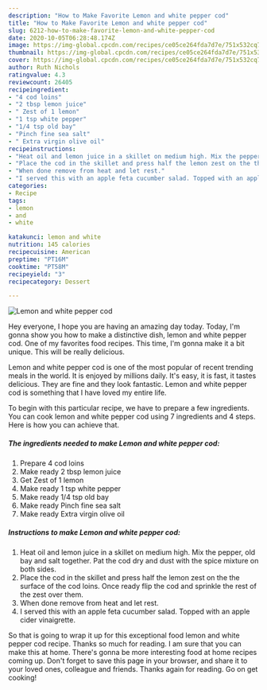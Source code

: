 ```yaml
---
description: "How to Make Favorite Lemon and white pepper cod"
title: "How to Make Favorite Lemon and white pepper cod"
slug: 6212-how-to-make-favorite-lemon-and-white-pepper-cod
date: 2020-10-05T06:28:48.174Z
image: https://img-global.cpcdn.com/recipes/ce05ce264fda7d7e/751x532cq70/lemon-and-white-pepper-cod-recipe-main-photo.jpg
thumbnail: https://img-global.cpcdn.com/recipes/ce05ce264fda7d7e/751x532cq70/lemon-and-white-pepper-cod-recipe-main-photo.jpg
cover: https://img-global.cpcdn.com/recipes/ce05ce264fda7d7e/751x532cq70/lemon-and-white-pepper-cod-recipe-main-photo.jpg
author: Ruth Nichols
ratingvalue: 4.3
reviewcount: 26405
recipeingredient:
- "4 cod loins"
- "2 tbsp lemon juice"
- " Zest of 1 lemon"
- "1 tsp white pepper"
- "1/4 tsp old bay"
- "Pinch fine sea salt"
- " Extra virgin olive oil"
recipeinstructions:
- "Heat oil and lemon juice in a skillet on medium high. Mix the pepper, old bay and salt together. Pat the cod dry and dust with the spice mixture on both sides."
- "Place the cod in the skillet and press half the lemon zest on the the surface of the cod loins. Once ready flip the cod and sprinkle the rest of the zest over them."
- "When done remove from heat and let rest."
- "I served this with an apple feta cucumber salad. Topped with an apple cider vinaigrette."
categories:
- Recipe
tags:
- lemon
- and
- white

katakunci: lemon and white 
nutrition: 145 calories
recipecuisine: American
preptime: "PT16M"
cooktime: "PT58M"
recipeyield: "3"
recipecategory: Dessert

---
```



![Lemon and white pepper cod](https://img-global.cpcdn.com/recipes/ce05ce264fda7d7e/751x532cq70/lemon-and-white-pepper-cod-recipe-main-photo.jpg)

Hey everyone, I hope you are having an amazing day today. Today, I'm gonna show you how to make a distinctive dish, lemon and white pepper cod. One of my favorites food recipes. This time, I'm gonna make it a bit unique. This will be really delicious.



Lemon and white pepper cod is one of the most popular of recent trending meals in the world. It is enjoyed by millions daily. It's easy, it is fast, it tastes delicious. They are fine and they look fantastic. Lemon and white pepper cod is something that I have loved my entire life.


To begin with this particular recipe, we have to prepare a few ingredients. You can cook lemon and white pepper cod using 7 ingredients and 4 steps. Here is how you can achieve that.

<!--inarticleads1-->

##### The ingredients needed to make Lemon and white pepper cod:

1. Prepare 4 cod loins
1. Make ready 2 tbsp lemon juice
1. Get  Zest of 1 lemon
1. Make ready 1 tsp white pepper
1. Make ready 1/4 tsp old bay
1. Make ready Pinch fine sea salt
1. Make ready  Extra virgin olive oil




<!--inarticleads2-->

##### Instructions to make Lemon and white pepper cod:

1. Heat oil and lemon juice in a skillet on medium high. Mix the pepper, old bay and salt together. Pat the cod dry and dust with the spice mixture on both sides.
1. Place the cod in the skillet and press half the lemon zest on the the surface of the cod loins. Once ready flip the cod and sprinkle the rest of the zest over them.
1. When done remove from heat and let rest.
1. I served this with an apple feta cucumber salad. Topped with an apple cider vinaigrette.




So that is going to wrap it up for this exceptional food lemon and white pepper cod recipe. Thanks so much for reading. I am sure that you can make this at home. There's gonna be more interesting food at home recipes coming up. Don't forget to save this page in your browser, and share it to your loved ones, colleague and friends. Thanks again for reading. Go on get cooking!
